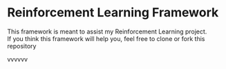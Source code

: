 # Reinforcement Learning Framework

This framework is meant to assist my Reinforcement Learning project.  
If you think this framework will help you, feel free to clone or fork this repository 

vvvvvv